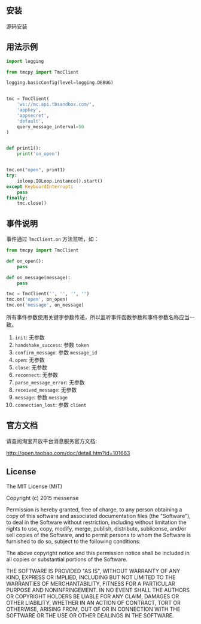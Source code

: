 ## 安装

源码安装

## 用法示例

```python
import logging

from tmcpy import TmcClient

logging.basicConfig(level=logging.DEBUG)


tmc = TmcClient(
    'ws://mc.api.tbsandbox.com/',
    'appkey',
    'appsecret',
    'default',
    query_message_interval=50
)


def print1():
    print('on_open')


tmc.on("open", print1)
try:
    ioloop.IOLoop.instance().start()
except KeyboardInterrupt:
    pass
finally:
    tmc.close()
```


## 事件说明

事件通过 ``TmcClient.on`` 方法监听，如：
```python
from tmcpy import TmcClient

def on_open():
    pass

def on_message(message):
    pass

tmc = TmcClient('', '', '', '')
tmc.on('open', on_open)
tmc.on('message', on_message)
```

所有事件参数使用关键字参数传递，所以监听事件函数参数和事件参数名称应当一致。

1. ``init``: 无参数
2. ``handshake_success``: 参数 `token`
3. ``confirm_message``: 参数 `message_id`
4. ``open``: 无参数
5. ``close``: 无参数
6. ``reconnect``: 无参数
7. ``parse_message_error``: 无参数
8. ``received_message``: 无参数
9. ``message``: 参数 `message`
10. ``connection_lost``: 参数 `client`


## 官方文档

请查阅淘宝开放平台消息服务官方文档:

http://open.taobao.com/doc/detail.htm?id=101663

## License

The MIT License (MIT)

Copyright (c) 2015 messense

Permission is hereby granted, free of charge, to any person obtaining a copy
of this software and associated documentation files (the "Software"), to deal
in the Software without restriction, including without limitation the rights
to use, copy, modify, merge, publish, distribute, sublicense, and/or sell
copies of the Software, and to permit persons to whom the Software is
furnished to do so, subject to the following conditions:

The above copyright notice and this permission notice shall be included in all
copies or substantial portions of the Software.

THE SOFTWARE IS PROVIDED "AS IS", WITHOUT WARRANTY OF ANY KIND, EXPRESS OR
IMPLIED, INCLUDING BUT NOT LIMITED TO THE WARRANTIES OF MERCHANTABILITY,
FITNESS FOR A PARTICULAR PURPOSE AND NONINFRINGEMENT. IN NO EVENT SHALL THE
AUTHORS OR COPYRIGHT HOLDERS BE LIABLE FOR ANY CLAIM, DAMAGES OR OTHER
LIABILITY, WHETHER IN AN ACTION OF CONTRACT, TORT OR OTHERWISE, ARISING FROM,
OUT OF OR IN CONNECTION WITH THE SOFTWARE OR THE USE OR OTHER DEALINGS IN THE
SOFTWARE.
